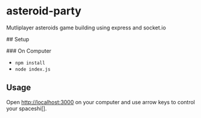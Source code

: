 # asteroid-party

Mutliplayer asteroids game building using express and socket.io

## Setup

### On Computer

* `npm install`
* `node index.js`

## Usage

Open [http://localhost:3000](http://localhost:3000) on your computer and use arrow keys to control your spaceshi[].

